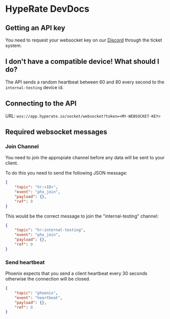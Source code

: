 # HypeRate DevDocs

## Getting an API key

You need to request your websocket key on our
[Discord](https://discord.gg/75jcqvuHAH) through the ticket system.

## I don't have a compatible device! What should I do?

The API sends a random heartbeat between 60 and 80 every second to the
`internal-testing` device id.

## Connecting to the API

URL: `wss://app.hyperate.io/socket/websocket?token=<MY-WEBSOCKET-KEY>`

## Required websocket messages

### Join Channel

You need to join the appropiate channel before any data will be sent to your
client.

To do this you need to send the following JSON message:

```json
{
	"topic": "hr:<ID>",
	"event": "phx_join",
	"payload": {},
	"ref": 0
}
```

This would be the correct message to join the "internal-testing" channel:

```json
{
	"topic": "hr:internal-testing",
	"event": "phx_join",
	"payload": {},
	"ref": 0
}
```

### Send heartbeat

Phoenix expects that you send a client heartbeat every 30 seconds otherwise the
connection will be closed.

```json
{
	"topic": "phoenix",
	"event": "heartbeat",
	"payload": {},
	"ref": 0
}
```
